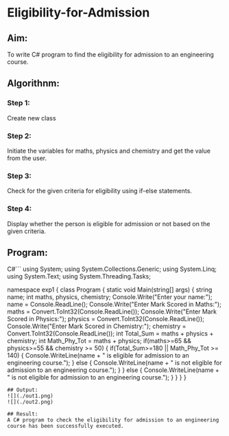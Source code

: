 # Eligibility-for-Admission

## Aim:
To write C# program to find the eligibility for admission to an engineering course.

## Algorithnm:
### Step 1:
Create new class
### Step 2: 
Initiate the variables for maths, physics and chemistry and get the value from the user.
### Step 3:
Check for the given criteria for eligibility using if-else statements.
### Step 4:
Display whether the person is eligible for admission or not based on the given criteria. 

## Program:
C#```
using System;
using System.Collections.Generic;
using System.Linq;
using System.Text;
using System.Threading.Tasks;

namespace exp1
{
    class Program
    {
        static void Main(string[] args)
        {
            string name;
            int maths, physics, chemistry;
            Console.Write("Enter your name:");
            name = Console.ReadLine();
            Console.Write("Enter Mark Scored in Maths:");
            maths = Convert.ToInt32(Console.ReadLine());
            Console.Write("Enter Mark Scored in Physics:");
            physics = Convert.ToInt32(Console.ReadLine());
            Console.Write("Enter Mark Scored in Chemistry:");
            chemistry = Convert.ToInt32(Console.ReadLine());
            int Total_Sum = maths + physics + chemistry;
            int Math_Phy_Tot = maths + physics;
            if(maths>=65 && physics>=55 && chemistry >= 50)
            {
                if(Total_Sum>=180 || Math_Phy_Tot >= 140)
                {
                    Console.WriteLine(name + " is eligible for admission to an engineering course.");
                }
                else
                {
                    Console.WriteLine(name + " is not eligible for admission to an engineering course.");
                }
            }
            else
            {
                Console.WriteLine(name + " is not eligible for admission to an engineering course.");
            }
        }
    }
}
```
## Output:
![](./out1.png)
![](./out2.png)

## Result:
A C# program to check the eligibility for admission to an engineering course has been successfully executed.
